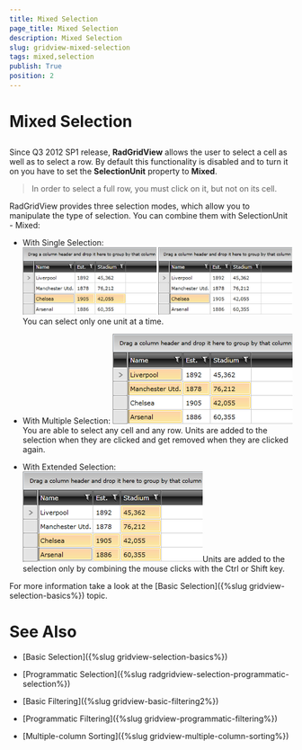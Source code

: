 ```yaml
---
title: Mixed Selection
page_title: Mixed Selection
description: Mixed Selection
slug: gridview-mixed-selection
tags: mixed,selection
publish: True
position: 2
---
```


# Mixed Selection



## 

Since Q3 2012 SP1 release, __RadGridView__ allows the user to select a cell as well as to select a row. By default this functionality is disabled and to turn it on you have to set the __SelectionUnit__ property to __Mixed__.
        

>In order to select a full row, you must click on it, but not on its cell.
          

RadGridView provides three selection modes, which allow you to manipulate the type of selection. You can combine them with SelectionUnit - Mixed:
        

* With Single Selection:              
            ![Rad Grid View Mixed Selection 4](images/RadGridView_MixedSelection_4.png)You can select only one unit at a time.
            

* With Multiple Selection:
            ![Rad Grid View Mixed Selection 3](images/RadGridView_MixedSelection_3.png)You are able to select any cell and any row. Units are added to the selection when they are clicked and get removed when they are clicked again.
            

* With Extended Selection:
            ![Rad Grid View Mixed Selection 2](images/RadGridView_MixedSelection_2.png)Units are added to the selection only by combining the mouse clicks with the Ctrl or Shift key.
            

For more information take a look at the [Basic Selection]({%slug gridview-selection-basics%}) topic.
        



# See Also

 * [Basic Selection]({%slug gridview-selection-basics%})

 * [Programmatic Selection]({%slug radgridview-selection-programmatic-selection%})

 * [Basic Filtering]({%slug gridview-basic-filtering2%})

 * [Programmatic Filtering]({%slug gridview-programmatic-filtering%})

 * [Multiple-column Sorting]({%slug gridview-multiple-column-sorting%})
